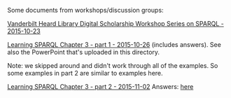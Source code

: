 Some documents from workshops/discussion groups:

[Vanderbilt Heard Library Digital Scholarship Workshop Series on SPARQL - 2015-10-23](sparql-workshop-digital-scholarship.md)

[Learning SPARQL Chapter 3 - part 1 - 2015-10-26](learning-sparql-ch3-part1.md) (includes answers).  See also the PowerPoint that's uploaded in this directory.

Note: we skipped around and didn't work through all of the examples. So some examples in part 2 are similar to examples here.

[Learning SPARQL Chapter 3 - part 2 - 2015-11-02](learning-sparql-ch3-part2.md) Answers: [here](learning-sparql-ch3-part2-answers.md)